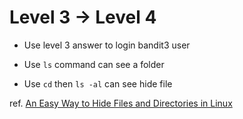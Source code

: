 Level 3 → Level 4
===

- Use level 3 answer to login bandit3 user

- Use `ls` command can see a folder

- Use `cd` then `ls -al` can see hide file

ref.
[An Easy Way to Hide Files and Directories in Linux](https://www.tecmint.com/hide-files-and-directories-in-linux/)